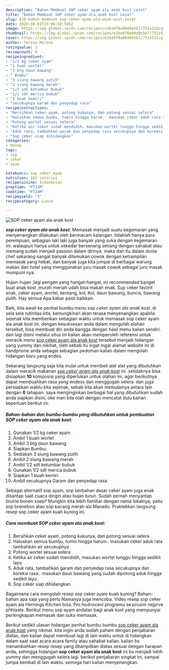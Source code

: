 ```yaml
---
description: "Bahan Membuat SOP ceker ayam ala anak kost Lezat"
title: "Bahan Membuat SOP ceker ayam ala anak kost Lezat"
slug: 828-bahan-membuat-sop-ceker-ayam-ala-anak-kost-lezat
date: 2020-08-01T23:06:59.546Z
image: https://img-global.cpcdn.com/recipes/e3ba978a80d0e5b7/751x532cq70/sop-ceker-ayam-ala-anak-kost-foto-resep-utama.jpg
thumbnail: https://img-global.cpcdn.com/recipes/e3ba978a80d0e5b7/751x532cq70/sop-ceker-ayam-ala-anak-kost-foto-resep-utama.jpg
cover: https://img-global.cpcdn.com/recipes/e3ba978a80d0e5b7/751x532cq70/sop-ceker-ayam-ala-anak-kost-foto-resep-utama.jpg
author: Teresa Moreno
ratingvalue: 3
reviewcount: 9
recipeingredient:
- "1/2 kg ceker ayam"
- "1 buah wortel"
- "3 btg daun bawang"
- " Bumbu"
- "3 siung bawang putih"
- "2 siung bawang merah"
- "1/2 sdt ketumbar bubuk"
- "1/2 sdt merica bubuk"
- "1 buah kemiri"
- "secukupnya Garam dan penyedap rasa"
recipeinstructions:
- "Bersihkan ceker ayam, potong kukunya, dan potong sesuai selera"
- "Haluskan semua bumbu, tumis hingga harum.. masukan ceker aduk rata tambahkan air secukupnya"
- "Potong wortel sesuai selera"
- "Ketika air ceker sudah mendidih, masukan wortel tunggu hingga sedikit layu"
- "Aduk rata, tambahkan garam dan penyedap rasa secukupnya dan koreksi rasa.. masukan daun bawang yang sudah dipotong aduk hingga sedikit layu.."
- "Sop ceker siap dihidangkan"
categories:
- Resep
tags:
- sop
- ceker
- ayam

katakunci: sop ceker ayam 
nutrition: 182 calories
recipecuisine: Indonesian
preptime: "PT32M"
cooktime: "PT34M"
recipeyield: "3"
recipecategory: Lunch

---
```



![SOP ceker ayam ala anak kost](https://img-global.cpcdn.com/recipes/e3ba978a80d0e5b7/751x532cq70/sop-ceker-ayam-ala-anak-kost-foto-resep-utama.jpg)

<b><i>sop ceker ayam ala anak kost</i></b>, Memasak menjadi suatu kegemaran yang menyenangkan dilakukan oleh bermacam kalangan. tidaklah hanya para perempuan, sebagian laki laki juga banyak yang suka dengan kegemaran ini. walaupun hanya untuk sekedar bersenang senang dengan sahabat atau memang sudah menjadi passion dalam dirinya. maka dari itu dalam dunia chef sekarang sangat banyak ditemukan cowok dengan ketrampilan memasak yang hebat, dan banyak juga kita jumpai di berbagai warung makan dan hotel yang menggunakan juru masak cowok sebagai juru masak mumpuni nya.

Hujan-hujan ,lagi pengen yang hangat-hangat, ini recommended banget buat anak kost ,murah meriah udah bisa makan enak. Sup ceker favorit anak. ceker ayam, wortel, kentang, kol, Kol, daun bawang, buncis, bawang putih. Hay semua Apa kabar pasti baikkan.

Baik, kita awali ke perihal bumbu menu <i>sop ceker ayam ala anak kost</i>. di sela sela rutinitas kita, kemungkinan akan terasa menyenangkan apabila sejenak kita memberikan sebagian waktu untuk memasak sop ceker ayam ala anak kost ini. dengan kesuksesan anda dalam mengolah olahan tersebut, bisa membuat diri anda bangga dengan hasil menu kalian sendiri. dan lagi disini melalui situs ini kalian akan memperoleh referensi untuk meracik menu <u>sop ceker ayam ala anak kost</u> tersebut menjadi hidangan yang yummy dan nikmat, oleh sebab itu ingat ingat alamat website ini di handphone anda sebagai sebagian pedoman kalian dalam mengolah hidangan baru yang endes.


Sekarang langsung saja kita mulai untuk membeli alat alat yang dibutuhkan dalam meracik makanan <u><i>sop ceker ayam ala anak kost</i></u> ini. setidaknya bisa disiapkan <b>10</b> komposisi yang diperlukan untuk olahan ini. agar berikutnya dapat membuahkan rasa yang endess dan menggugah selera. dan juga persiapkan waktu kita sejenak, sebab kita akan memulainya antara lain dengan <b>6</b> tahapan. saya menginginkan berbagai hal yang dibutuhkan sudah anda siapkan disini, oke mari kita olah dengan mencatat dulu bahan keperluan berikut ini.

<!--inarticleads1-->

##### Bahan-bahan dan bumbu-bumbu yang dibutuhkan untuk pembuatan SOP ceker ayam ala anak kost:

1. Gunakan 1/2 kg ceker ayam
1. Ambil 1 buah wortel
1. Ambil 3 btg daun bawang
1. Siapkan  Bumbu:
1. Sediakan 3 siung bawang putih
1. Ambil 2 siung bawang merah
1. Ambil 1/2 sdt ketumbar bubuk
1. Gunakan 1/2 sdt merica bubuk
1. Siapkan 1 buah kemiri
1. Ambil secukupnya Garam dan penyedap rasa


Sebagai alternatif sop ayam, sop berbahan dasar ceker ayam juga enak disantap saat cuaca dingin atau hujan turun. Sudah pernah menyantap bruine bonen soep? Mungkin kita lebih familiar dengan nama lokalnya, yaitu sop brenebon atau sop kacang merah ala Manado. Praktekkan langsung resep sop ceker ayam kuah kuning ini. 

<!--inarticleads2-->

##### Cara membuat SOP ceker ayam ala anak kost:

1. Bersihkan ceker ayam, potong kukunya, dan potong sesuai selera
1. Haluskan semua bumbu, tumis hingga harum.. masukan ceker aduk rata tambahkan air secukupnya
1. Potong wortel sesuai selera
1. Ketika air ceker sudah mendidih, masukan wortel tunggu hingga sedikit layu
1. Aduk rata, tambahkan garam dan penyedap rasa secukupnya dan koreksi rasa.. masukan daun bawang yang sudah dipotong aduk hingga sedikit layu..
1. Sop ceker siap dihidangkan


Bagaimana cara mengolah resep sop ceker ayam kuah kuning? Bahan-bahan apa saja yang perlu Namanya juga mencoba. Video resep sop ceker ayam ala Hernings Kitchen bisa. Pro hodnocení programu se prosím nejprve přihlaste. Berikut menu sop ayam andalan bagi anak kost yang mempunyai perlengkapan memasak dan suka memasak. 

Berikut sedikit ulasan hidangan perihal bumbu bumbu <u>sop ceker ayam ala anak kost</u> yang nikmat. kita ingin anda sudah paham dengan penjabaran diatas, dan kalian dapat membuat lagi di lain waktu untuk di hidangkan dalam saat saat acara acara family atau sahabat kalian. kalian bs menambahkan resep resep yang ditampilkan diatas sesuai dengan harapan anda, sehingga hidangan <b>sop ceker ayam ala anak kost</b> ini bs menjadi lebih yummy dan menggugah selera lagi. berikut penjabaran singkat ini, sampai jumpa kembali di lain waktu. semoga hari kalian menyenangkan.

